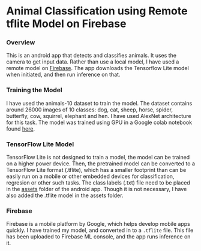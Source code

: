 # Animal Classification using Remote tflite Model on Firebase
### Overview
This is an android app that detects and classifies animals. It uses the camera to get input data. Rather than use a local model, I have used a remote model on [Firebase](https://firebase.google.com/). The app downloads the Tensorflow Lite model when initiated, and then run inference on that.

### Training the Model
I have used the animals-10 dataset to train the model. The dataset contains around 26000 images of 10 classes: dog, cat, sheep, horse, spider, butterfly, cow, squirrel, elephant and hen. I have used AlexNet architecture for this task. The model was trained using GPU in a Google colab notebook found [here](https://colab.research.google.com/drive/1A7ygwjQto6N-btHTbAnILP7c4kHFZjKV).

### TensorFlow Lite Model
TensorFlow Lite is not designed to train a model, the model can be trained on a higher power device. Then, the pretrained model can be converted to a TensorFlow Lite format (.tflite), which has a smaller footprint than can be easily run on a mobile or other embedded devices for classification, regresion or other such tasks. The class labels (.txt) file need to be placed in the [assets](https://github.com/mrinalTheCoder/ObjectDetectionApp/tree/master/app/src/main/assets) folder of the android app. Though it is not necessary, I have also added the .tflite model in the assets folder.

### Firebase
Firebase is a mobile platform by Google, which helps develop mobile apps quickly. I have trained my model, and converted in to a `.tflite` file. This file has been uploaded to Firebase ML console, and the app runs inference on it.
